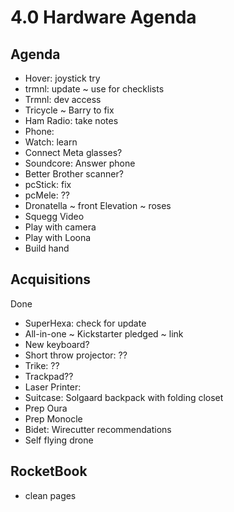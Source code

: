 # 4.0 Hardware Agenda

## Agenda

* Hover: joystick try
* trmnl: update ~ use for checklists
* Trmnl: dev access
* Tricycle ~ Barry to fix
* Ham Radio: take notes
* Phone:
* Watch: learn
* Connect Meta glasses?
* Soundcore: Answer phone
* Better Brother scanner?
* pcStick: fix
* pcMele: ??
* Dronatella ~ front Elevation ~ roses
* Squegg Video
* Play with camera
* Play with Loona
* Build hand

## Acquisitions

Done

* SuperHexa: check for update
* All-in-one ~ Kickstarter pledged ~ link
* New keyboard?
* Short throw projector: ??
* Trike: ??
* Trackpad??
* Laser Printer:&nbsp;
* Suitcase: Solgaard backpack with folding closet
* Prep Oura
* Prep Monocle
* Bidet: Wirecutter recommendations
* Self flying drone

## RocketBook

* clean pages